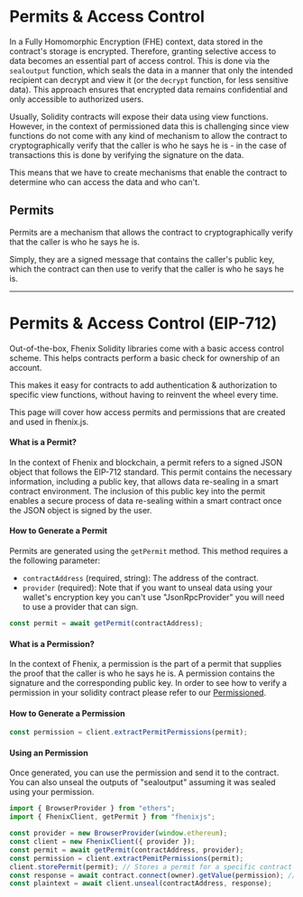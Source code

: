 # Permits & Access Control

In a Fully Homomorphic Encryption (FHE) context, data stored in the contract's storage is encrypted.
Therefore, granting selective access to data becomes an essential part of access control.
This is done via the `sealoutput` function, which seals the data in a manner that only the intended
recipient can decrypt and view it (or the `decrypt` function, for less sensitive data). This approach ensures that
encrypted data remains confidential and only accessible to authorized users.

Usually, Solidity contracts will expose their data using view functions.
However, in the context of permissioned data this is challenging since view functions do not come
with any kind of mechanism to allow the contract to cryptographically verify that the caller is who he says he is -
in the case of transactions this is done by verifying the signature on the data.

This means that we have to create mechanisms that enable the contract to determine who can access the data and who can't.

## Permits

Permits are a mechanism that allows the contract to cryptographically verify that the caller is who he says he is.

Simply, they are a signed message that contains the caller's public key, which the contract can then use to verify that the caller is who he says he is.



------------------------------

# Permits & Access Control (EIP-712)

Out-of-the-box, Fhenix Solidity libraries come with a basic access control scheme. This helps contracts perform a basic check for ownership of an account.

This makes it easy for contracts to add authentication & authorization to specific view functions, without having to reinvent the wheel every time.

This page will cover how access permits and permissions that are created and used in fhenix.js.

#### What is a Permit?

In the context of Fhenix and blockchain, a permit refers to a signed JSON object that follows the EIP-712 standard. This permit contains the necessary information, including a public key, that allows data re-sealing in a smart contract environment. The inclusion of this public key into the permit enables a secure process of data re-sealing within a smart contract once the JSON object is signed by the user.

#### How to Generate a Permit

Permits are generated using the `getPermit` method. This method requires a the following parameter:

* `contractAddress` (required, string): The address of the contract.
* `provider` (required): Note that if you want to unseal data using your wallet's encryption key you can't use "JsonRpcProvider" you will need to use a provider that can sign.

```javascript
const permit = await getPermit(contractAddress);
```

#### What is a Permission?

In the context of Fhenix, a permission is the part of a permit that supplies the proof that the caller is who he says he is. A permission contains the signature and the corresponding public key. In order to see how to verify a permission in your solidity contract please refer to our [Permissioned](../Solidity%20API/Permissioned.md).

#### How to Generate a Permission
```javascript
const permission = client.extractPermitPermissions(permit);
```

#### Using an Permission

Once generated, you can use the permission and send it to the contract. You can also unseal the outputs of "sealoutput" assuming it was sealed using your permission. 

```javascript
import { BrowserProvider } from "ethers";
import { FhenixClient, getPermit } from "fhenixjs";

const provider = new BrowserProvider(window.ethereum);
const client = new FhenixClient({ provider });
const permit = await getPermit(contractAddress, provider);
const permission = client.extractPemitPermissions(permit);
client.storePermit(permit); // Stores a permit for a specific contract address.
const response = await contract.connect(owner).getValue(permission); // Calling "getValue" which is a view function in "contract"
const plaintext = await client.unseal(contractAddress, response);
```
